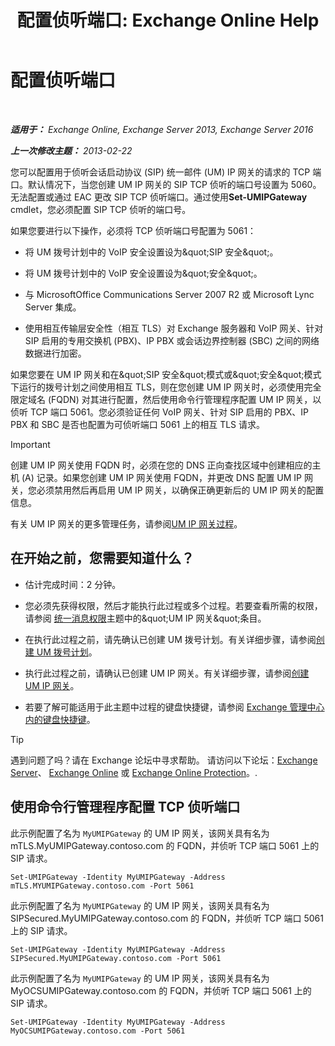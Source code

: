 ﻿---
title: '配置侦听端口: Exchange Online Help'
TOCTitle: 配置侦听端口
ms:assetid: 200ecbd8-18c3-4594-9cc8-924b3ab4eca1
ms:mtpsurl: https://technet.microsoft.com/zh-cn/library/Ee633457(v=EXCHG.150)
ms:contentKeyID: 50556540
ms.date: 05/23/2018
mtps_version: v=EXCHG.150
ms.translationtype: MT
---

# 配置侦听端口

 

_**适用于：** Exchange Online, Exchange Server 2013, Exchange Server 2016_

_**上一次修改主题：** 2013-02-22_

您可以配置用于侦听会话启动协议 (SIP) 统一邮件 (UM) IP 网关的请求的 TCP 端口。默认情况下，当您创建 UM IP 网关的 SIP TCP 侦听的端口号设置为 5060。无法配置或通过 EAC 更改 SIP TCP 侦听端口。通过使用**Set-UMIPGateway** cmdlet，您必须配置 SIP TCP 侦听的端口号。

如果您要进行以下操作，必须将 TCP 侦听端口号配置为 5061：

  - 将 UM 拨号计划中的 VoIP 安全设置设为\&quot;SIP 安全\&quot;。

  - 将 UM 拨号计划中的 VoIP 安全设置设为\&quot;安全\&quot;。

  - 与 MicrosoftOffice Communications Server 2007 R2 或 Microsoft Lync Server 集成。

  - 使用相互传输层安全性（相互 TLS）对 Exchange 服务器和 VoIP 网关、针对 SIP 启用的专用交换机 (PBX)、IP PBX 或会话边界控制器 (SBC) 之间的网络数据进行加密。

如果您要在 UM IP 网关和在\&quot;SIP 安全\&quot;模式或\&quot;安全\&quot;模式下运行的拨号计划之间使用相互 TLS，则在您创建 UM IP 网关时，必须使用完全限定域名 (FQDN) 对其进行配置，然后使用命令行管理程序配置 UM IP 网关，以侦听 TCP 端口 5061。您必须验证任何 VoIP 网关、针对 SIP 启用的 PBX、IP PBX 和 SBC 是否也配置为可侦听端口 5061 上的相互 TLS 请求。

> [!IMPORTANT]  
> 创建 UM IP 网关使用 FQDN 时，必须在您的 DNS 正向查找区域中创建相应的主机 (A) 记录。如果您创建 UM IP 网关使用 FQDN，并更改 DNS 配置 UM IP 网关，您必须禁用然后再启用 UM IP 网关，以确保正确更新后的 UM IP 网关的配置信息。


有关 UM IP 网关的更多管理任务，请参阅[UM IP 网关过程](um-ip-gateway-procedures-exchange-2013-help.md)。

## 在开始之前，您需要知道什么？

  - 估计完成时间：2 分钟。

  - 您必须先获得权限，然后才能执行此过程或多个过程。若要查看所需的权限，请参阅 [统一消息权限](unified-messaging-permissions-exchange-2013-help.md)主题中的\&quot;UM IP 网关\&quot;条目。

  - 在执行此过程之前，请先确认已创建 UM 拨号计划。有关详细步骤，请参阅[创建 UM 拨号计划](create-a-um-dial-plan-exchange-2013-help.md)。

  - 执行此过程之前，请确认已创建 UM IP 网关。有关详细步骤，请参阅[创建 UM IP 网关](create-a-um-ip-gateway-exchange-2013-help.md)。

  - 若要了解可能适用于此主题中过程的键盘快捷键，请参阅 [Exchange 管理中心内的键盘快捷键](keyboard-shortcuts-in-the-exchange-admin-center-exchange-online-protection-help.md)。

> [!TIP]  
> 遇到问题了吗？请在 Exchange 论坛中寻求帮助。 请访问以下论坛：<a href="https://go.microsoft.com/fwlink/p/?linkid=60612">Exchange Server</a>、 <a href="https://go.microsoft.com/fwlink/p/?linkid=267542">Exchange Online</a> 或 <a href="https://go.microsoft.com/fwlink/p/?linkid=285351">Exchange Online Protection</a>。.


## 使用命令行管理程序配置 TCP 侦听端口

此示例配置了名为 `MyUMIPGateway` 的 UM IP 网关，该网关具有名为 mTLS.MyUMIPGateway.contoso.com 的 FQDN，并侦听 TCP 端口 5061 上的 SIP 请求。

    Set-UMIPGateway -Identity MyUMIPGateway -Address mTLS.MYUMIPGateway.contoso.com -Port 5061

此示例配置了名为 `MyUMIPGateway` 的 UM IP 网关，该网关具有名为 SIPSecured.MyUMIPGateway.contoso.com 的 FQDN，并侦听 TCP 端口 5061 上的 SIP 请求。

    Set-UMIPGateway -Identity MyUMIPGateway -Address SIPSecured.MyUMIPGateway.contoso.com -Port 5061

此示例配置了名为 `MyUMIPGateway` 的 UM IP 网关，该网关具有名为 MyOCSUMIPGateway.contoso.com 的 FQDN，并侦听 TCP 端口 5061 上的 SIP 请求。

    Set-UMIPGateway -Identity MyUMIPGateway -Address MyOCSUMIPGateway.contoso.com -Port 5061

